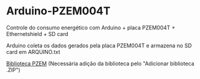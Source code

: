 # Arduino-PZEM004T
Controle do consumo energético com Arduino + placa PZEM004T + Ethernetshield + SD card

Arduino coleta os dados gerados pela placa PZEM004T e armazena no SD card em ARQUINO.txt

<a href="https://github.com/brunocordeiro156/Arduino-PZEM004T/blob/main/PZEM004T.zip">Biblioteca PZEM</a> (Necessária adição da biblioteca pelo "Adicionar biblioteca .ZIP")
